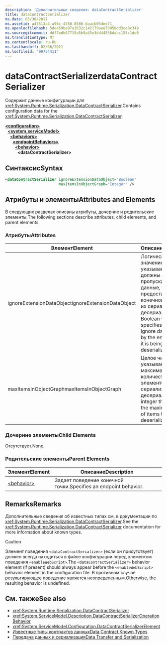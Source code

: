 ```yaml
---
description: 'Дополнительные сведения: dataContractSerializer'
title: dataContractSerializer
ms.date: 03/30/2017
ms.assetid: a47513a4-a96c-4350-8586-daacb05dee71
ms.openlocfilehash: 5dee59ba97a1632c142179aee79058dd3ce8c349
ms.sourcegitcommit: ddf7edb67715a5b9a45e3dd44536dabc153c1de0
ms.translationtype: MT
ms.contentlocale: ru-RU
ms.lasthandoff: 02/06/2021
ms.locfileid: "99754411"
---
```

# <a name="datacontractserializer"></a><span data-ttu-id="80dd0-103">dataContractSerializer</span><span class="sxs-lookup"><span data-stu-id="80dd0-103">dataContractSerializer</span></span>

<span data-ttu-id="80dd0-104">Содержит данные конфигурации для <xref:System.Runtime.Serialization.DataContractSerializer>.</span><span class="sxs-lookup"><span data-stu-id="80dd0-104">Contains configuration data for the <xref:System.Runtime.Serialization.DataContractSerializer>.</span></span>  
  
[**\<configuration>**](../configuration-element.md)\
&nbsp;&nbsp;[**\<system.serviceModel>**](system-servicemodel.md)\
&nbsp;&nbsp;&nbsp;&nbsp;[**\<behaviors>**](behaviors.md)\
&nbsp;&nbsp;&nbsp;&nbsp;&nbsp;&nbsp;[**\<endpointBehaviors>**](endpointbehaviors.md)\
&nbsp;&nbsp;&nbsp;&nbsp;&nbsp;&nbsp;&nbsp;&nbsp;[**\<behavior>**](behavior-of-endpointbehaviors.md)\
&nbsp;&nbsp;&nbsp;&nbsp;&nbsp;&nbsp;&nbsp;&nbsp;&nbsp;&nbsp;**\<dataContractSerializer>**  
  
## <a name="syntax"></a><span data-ttu-id="80dd0-105">Синтаксис</span><span class="sxs-lookup"><span data-stu-id="80dd0-105">Syntax</span></span>  
  
```xml  
<dataContractSerializer ignoreExtensionDataObject="Boolean"
                        maxItemsInObjectGraph="Integer" />
```  
  
## <a name="attributes-and-elements"></a><span data-ttu-id="80dd0-106">Атрибуты и элементы</span><span class="sxs-lookup"><span data-stu-id="80dd0-106">Attributes and Elements</span></span>  

 <span data-ttu-id="80dd0-107">В следующих разделах описаны атрибуты, дочерние и родительские элементы.</span><span class="sxs-lookup"><span data-stu-id="80dd0-107">The following sections describe attributes, child elements, and parent elements.</span></span>  
  
### <a name="attributes"></a><span data-ttu-id="80dd0-108">Атрибуты</span><span class="sxs-lookup"><span data-stu-id="80dd0-108">Attributes</span></span>  
  
|<span data-ttu-id="80dd0-109">Элемент</span><span class="sxs-lookup"><span data-stu-id="80dd0-109">Element</span></span>|<span data-ttu-id="80dd0-110">Описание</span><span class="sxs-lookup"><span data-stu-id="80dd0-110">Description</span></span>|  
|-------------|-----------------|  
|<span data-ttu-id="80dd0-111">ignoreExtensionDataObject</span><span class="sxs-lookup"><span data-stu-id="80dd0-111">ignoreExtensionDataObject</span></span>|<span data-ttu-id="80dd0-112">Логическое значение, указывающее, должны ли пропускаться данные, предоставляемые конечной точкой, при их сериализации или десериализации.</span><span class="sxs-lookup"><span data-stu-id="80dd0-112">A Boolean value that specifies whether to ignore data supplied by the endpoint, when it is being serialized or deserialized.</span></span>|  
|<span data-ttu-id="80dd0-113">maxItemsInObjectGraph</span><span class="sxs-lookup"><span data-stu-id="80dd0-113">maxItemsInObjectGraph</span></span>|<span data-ttu-id="80dd0-114">Целое число, указывающее максимальное количество элементов для сериализации или десериализации.</span><span class="sxs-lookup"><span data-stu-id="80dd0-114">An integer that specifies the maximum number of items to serialize or deserialize.</span></span>|  
  
### <a name="child-elements"></a><span data-ttu-id="80dd0-115">Дочерние элементы</span><span class="sxs-lookup"><span data-stu-id="80dd0-115">Child Elements</span></span>  

 <span data-ttu-id="80dd0-116">Отсутствует.</span><span class="sxs-lookup"><span data-stu-id="80dd0-116">None.</span></span>  
  
### <a name="parent-elements"></a><span data-ttu-id="80dd0-117">Родительские элементы</span><span class="sxs-lookup"><span data-stu-id="80dd0-117">Parent Elements</span></span>  
  
|<span data-ttu-id="80dd0-118">Элемент</span><span class="sxs-lookup"><span data-stu-id="80dd0-118">Element</span></span>|<span data-ttu-id="80dd0-119">Описание</span><span class="sxs-lookup"><span data-stu-id="80dd0-119">Description</span></span>|  
|-------------|-----------------|  
|[\<behavior>](behavior-of-endpointbehaviors.md)|<span data-ttu-id="80dd0-120">Задает поведение конечной точки.</span><span class="sxs-lookup"><span data-stu-id="80dd0-120">Specifies an endpoint behavior.</span></span>|  
  
## <a name="remarks"></a><span data-ttu-id="80dd0-121">Remarks</span><span class="sxs-lookup"><span data-stu-id="80dd0-121">Remarks</span></span>  

 <span data-ttu-id="80dd0-122">Дополнительные сведения об известных типах см. в документации по <xref:System.Runtime.Serialization.DataContractSerializer>.</span><span class="sxs-lookup"><span data-stu-id="80dd0-122">See the <xref:System.Runtime.Serialization.DataContractSerializer> documentation for more information about known types.</span></span>  
  
> [!CAUTION]
> <span data-ttu-id="80dd0-123">Элемент поведения `<dataContractSerializer>` (если он присутствует) должен всегда находиться в файле конфигурации перед элементом поведения `<enableWebScript>`.</span><span class="sxs-lookup"><span data-stu-id="80dd0-123">The `<dataContractSerializer>` behavior element (if present) should always appear before the `<enableWebScript>` behavior element in the configuration file.</span></span> <span data-ttu-id="80dd0-124">В противном случае результирующее поведение является неопределенным.</span><span class="sxs-lookup"><span data-stu-id="80dd0-124">Otherwise, the resulting behavior is undefined.</span></span>  
  
## <a name="see-also"></a><span data-ttu-id="80dd0-125">См. также</span><span class="sxs-lookup"><span data-stu-id="80dd0-125">See also</span></span>

- <xref:System.Runtime.Serialization.DataContractSerializer>
- <xref:System.ServiceModel.Description.DataContractSerializerOperationBehavior>
- <xref:System.ServiceModel.Configuration.DataContractSerializerElement>
- [<span data-ttu-id="80dd0-126">Известные типы контрактов данных</span><span class="sxs-lookup"><span data-stu-id="80dd0-126">Data Contract Known Types</span></span>](../../../wcf/feature-details/data-contract-known-types.md)
- [<span data-ttu-id="80dd0-127">Передача данных и сериализация</span><span class="sxs-lookup"><span data-stu-id="80dd0-127">Data Transfer and Serialization</span></span>](../../../wcf/feature-details/data-transfer-and-serialization.md)
